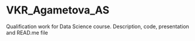 # VKR_Agametova_AS
Qualification work for Data Science course. Description, code, presentation and READ.me file
